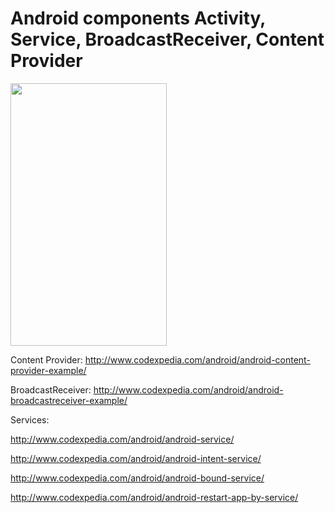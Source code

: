 # Android components Activity, Service, BroadcastReceiver, Content Provider

<img src="https://github.com/codexpedia/bottom_navi_frag/blob/master/captures/bottom_navi_bar.png" width="250" height="420" />


Content Provider: http://www.codexpedia.com/android/android-content-provider-example/

BroadcastReceiver: http://www.codexpedia.com/android/android-broadcastreceiver-example/

Services:

http://www.codexpedia.com/android/android-service/

http://www.codexpedia.com/android/android-intent-service/

http://www.codexpedia.com/android/android-bound-service/

http://www.codexpedia.com/android/android-restart-app-by-service/

